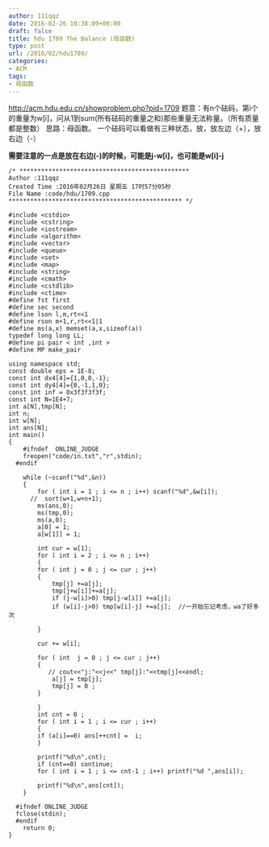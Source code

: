 ```yaml
---
author: 111qqz
date: 2016-02-26 10:38:09+00:00
draft: false
title: hdu 1709 The Balance (母函数)
type: post
url: /2016/02/hdu1709/
categories:
- ACM
tags:
- 母函数
---
```


http://acm.hdu.edu.cn/showproblem.php?pid=1709
题意：有n个砝码，第i个的重量为w[i]，问从1到sum(所有砝码的重量之和)那些重量无法称量。（所有质量都是整数）
思路：母函数。 一个砝码可以看做有三种状态，放，放左边（+），放右边（-）

**需要注意的一点是放在右边(-)的时候，可能是j-w[i]，也可能是w[i]-j**





    
    /* ***********************************************
    Author :111qqz
    Created Time :2016年02月26日 星期五 17时57分05秒
    File Name :code/hdu/1709.cpp
    ************************************************ */
    
    #include <cstdio>
    #include <cstring>
    #include <iostream>
    #include <algorithm>
    #include <vector>
    #include <queue>
    #include <set>
    #include <map>
    #include <string>
    #include <cmath>
    #include <cstdlib>
    #include <ctime>
    #define fst first
    #define sec second
    #define lson l,m,rt<<1
    #define rson m+1,r,rt<<1|1
    #define ms(a,x) memset(a,x,sizeof(a))
    typedef long long LL;
    #define pi pair < int ,int >
    #define MP make_pair
    
    using namespace std;
    const double eps = 1E-8;
    const int dx4[4]={1,0,0,-1};
    const int dy4[4]={0,-1,1,0};
    const int inf = 0x3f3f3f3f;
    const int N=1E4+7;
    int a[N],tmp[N];
    int n;
    int w[N];
    int ans[N];
    int main()
    {
    	#ifndef  ONLINE_JUDGE 
    	freopen("code/in.txt","r",stdin);
      #endif
    
    	while (~scanf("%d",&n))
    	{
    	    for ( int i = 1 ; i <= n ; i++) scanf("%d",&w[i]);
    	  //  sort(w+1,w+n+1);
    	    ms(ans,0);
    	    ms(tmp,0);
    	    ms(a,0);
    	    a[0] = 1;
    	    a[w[1]] = 1;
    
    	    int cur = w[1];
    	    for ( int i = 2 ; i <= n ; i++)
    	    {
    		for ( int j = 0 ; j <= cur ; j++)
    		{
    		    tmp[j] +=a[j];
    		    tmp[j+w[i]]+=a[j];
    		    if (j-w[i]>0) tmp[j-w[i]] +=a[j];
    		    if (w[i]-j>0) tmp[w[i]-j] +=a[j];  //一开始忘记考虑，wa了好多次
    
    		}
    
    		cur += w[i];
    		
    		for ( int  j = 0 ; j <= cur ; j++)
    		{
    		   // cout<<"j:"<<j<<" tmp[j]:"<<tmp[j]<<endl;
    		    a[j] = tmp[j];
    		    tmp[j] = 0 ;
    		}
    
    	    }
    	    int cnt = 0 ;
    	    for ( int i = 1 ; i <= cur ; i++)
    	    {
    		if (a[i]==0) ans[++cnt] =  i;
    	    }
    
    	    printf("%d\n",cnt);
    	    if (cnt==0) continue;
    	    for ( int i = 1 ; i <= cnt-1 ; i++) printf("%d ",ans[i]);
    	    
    	    printf("%d\n",ans[cnt]);
    	}
    
      #ifndef ONLINE_JUDGE  
      fclose(stdin);
      #endif
        return 0;
    }
    



